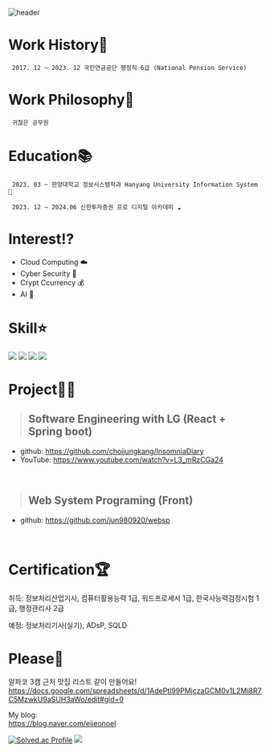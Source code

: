 ![header](https://capsule-render.vercel.app/api?text=eiionoel&animation=fadeIn)
# Work History💼
     2017. 12 ~ 2023. 12 국민연금공단 행정직 6급 (National Pension Service)  
     
# Work Philosophy🧐 
     귀찮은 공무원

# Education📚
     2023. 03 ~ 한양대학교 정보시스템학과 Hanyang University Information System 🦁    
     
     2023. 12 ~ 2024.06 신한투자증권 프로 디지털 아카데미 ☁️

# Interest⁉️
- Cloud Computing ☁️  
- Cyber Security 🔐
- Crypt Ccurrency 💰
- AI 🤖
  
# Skill⭐️
<img src="https://img.shields.io/badge/React-61DAFB?style=for-the-badge&logo=React&logoColor=white"> <img src="https://img.shields.io/badge/SpringBoot-6DB33F?style=for-the-badge&logo=Spring-Boot&logoColor=white"> <img src="https://img.shields.io/badge/C++-00599C?style=for-the-badge&logo=C%2B%2B&logoColor=white"/> <img src="https://img.shields.io/badge/Python-3776AB?style=for-the-badge&logo=Python&logoColor=white">
<br/>
# Project👨‍💻
> ## Software Engineering with LG (React + Spring boot)  
- github: https://github.com/choijungkang/InsomniaDiary  
- YouTube: https://www.youtube.com/watch?v=L3_mRzCGa24    

<br/>

> ## Web System Programing (Front)
- github: https://github.com/jun980920/websp    

<br/>

# Certification🏆
취득: 정보처리산업기사, 컴퓨터활용능력 1급, 워드프로세서 1급, 한국사능력검정시험 1급, 행정관리사 2급  

  
예정: 정보처리기사(실기), ADsP, SQLD  

# Please🙏
알파코 3캠 근처 맛집 리스트 같이 만들어요!  
https://docs.google.com/spreadsheets/d/1AdePtl99PMjczaGCM0v1L2Mi8R7C5MzwkU9aSUH3aWo/edit#gid=0  

My blog:  
https://blog.naver.com/eiieonoel




        




[![Solved.ac Profile](http://mazassumnida.wtf/api/v2/generate_badge?boj=junusong12)](https://solved.ac/junusng12/)
<img src="https://github-readme-stats.vercel.app/api/top-langs/?username=NOEL-code&layout=compact"><br><br>


